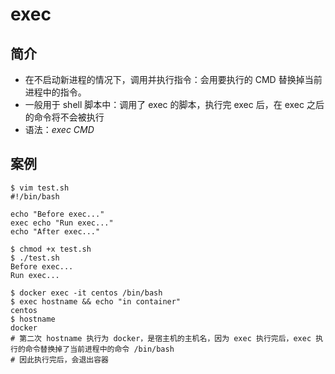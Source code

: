 # exec
## 简介

* 在不启动新进程的情况下，调用并执行指令：会用要执行的 CMD 替换掉当前进程中的指令。
* 一般用于 shell 脚本中：调用了 exec 的脚本，执行完 exec 后，在 exec 之后的命令将不会被执行
* 语法：_exec CMD_

## 案例
```
$ vim test.sh
#!/bin/bash

echo "Before exec..."
exec echo "Run exec..."
echo "After exec..."

$ chmod +x test.sh
$ ./test.sh
Before exec...
Run exec...

$ docker exec -it centos /bin/bash
$ exec hostname && echo "in container"
centos
$ hostname
docker
# 第二次 hostname 执行为 docker，是宿主机的主机名，因为 exec 执行完后，exec 执行的命令替换掉了当前进程中的命令 /bin/bash
# 因此执行完后，会退出容器
```